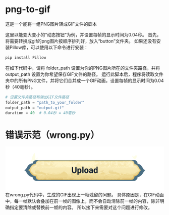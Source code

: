 # png-to-gif
这是一个能将一组PNG图片转成GIF文件的脚本

这里以能变大变小的“动态按钮”为例，并设置每帧的显示时间为0.04秒。
首先，将需要转换成gif的png图片按顺序排列好，放入“button”文件夹。
如果还没有安装Pillow库，可以使用以下命令进行安装：
```python
pip install Pillow
```

在如下代码中，请将 folder_path 设置为你的PNG图片所在的文件夹路径，并将 output_path 设置为你希望保存GIF文件的路径。
运行此脚本后，程序将读取文件夹中的所有PNG文件，并将它们合并成一个GIF动画，设置每帧的显示时间为0.04秒（40毫秒）。
```python
# 设置文件夹路径和输出GIF文件路径
folder_path = "path_to_your_folder"
output_path = "output.gif"
duration = 40  # 0.04秒 = 40毫秒
```

# 错误示范（wrong.py）
![image](https://github.com/motortor/png-to-gif/blob/main/wrong.gif)
在wrong.py代码中，生成的GIF出现上一帧残留的问题。
具体原因是，在GIF动画中，每一帧默认会叠加在前一帧的图像上，而不会自动清除前一帧的内容，除非明确指定要清除或替换前一帧的内容。
所以接下来需要对这个问题进行修改。


